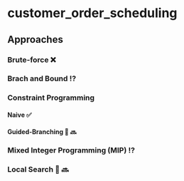 # customer_order_scheduling

## Approaches

### Brute-force :x:

### Brach and Bound :interrobang:

### Constraint Programming 
#### Naive :white_check_mark:
#### Guided-Branching :runner: :soon:

### Mixed Integer Programming (MIP) :interrobang:

### Local Search :runner: :soon:
